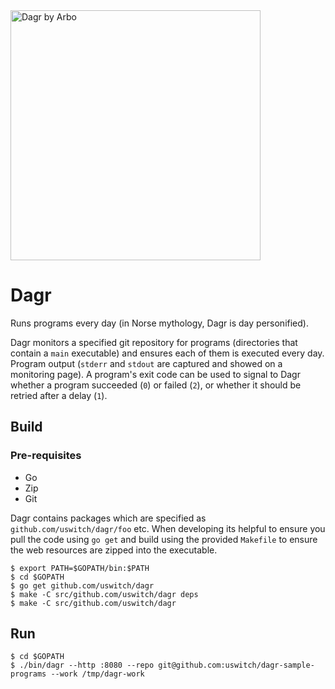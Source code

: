 <img src="http://upload.wikimedia.org/wikipedia/commons/7/7d/Dagr_by_Arbo.jpg" alt="Dagr by Arbo" width="400px">

Dagr
====

Runs programs every day (in Norse mythology, Dagr is day personified).

Dagr monitors a specified git repository for programs (directories that contain a `main` executable) and ensures each of them is executed every day. Program output (`stderr` and `stdout` are captured and showed on a monitoring page). A program's exit code can be used to signal to Dagr whether a program succeeded (`0`) or failed (`2`), or whether it should be retried after a delay (`1`).

## Build

### Pre-requisites

* Go
* Zip
* Git

Dagr contains packages which are specified as `github.com/uswitch/dagr/foo` etc. When developing its helpful to ensure
you pull the code using `go get` and build using the provided `Makefile` to ensure the web resources are zipped into
the executable.

    $ export PATH=$GOPATH/bin:$PATH
    $ cd $GOPATH
    $ go get github.com/uswitch/dagr
    $ make -C src/github.com/uswitch/dagr deps
    $ make -C src/github.com/uswitch/dagr

## Run

    $ cd $GOPATH
    $ ./bin/dagr --http :8080 --repo git@github.com:uswitch/dagr-sample-programs --work /tmp/dagr-work
